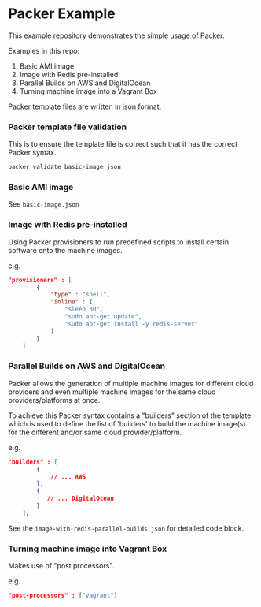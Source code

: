 # Packer Example

This example repository demonstrates the simple usage of Packer.

Examples in this repo:

1. Basic AMI image
2. Image with Redis pre-installed
3. Parallel Builds on AWS and DigitalOcean
4. Turning machine image into a Vagrant Box

Packer template files are written in json format.

### Packer template file validation

This is to ensure the template file is correct such that it has the correct Packer syntax.

```bash
packer validate basic-image.json
```

### Basic AMI image

See `basic-image.json`

### Image with Redis pre-installed

Using Packer provisioners to run predefined scripts to install certain software onto the machine images.

e.g.

```json
"provisioners" : [
        {
            "type" : "shell",
            "inline" : [
                "sleep 30",
                "sudo apt-get update",
                "sudo apt-get install -y redis-server"
            ]
        }
    ]
```

### Parallel Builds on AWS and DigitalOcean

Packer allows the generation of multiple machine images for different cloud providers and even multiple machine images for the same cloud providers/platforms at once.

To achieve this Packer syntax contains a "builders" section of the template which is used to define the list of 'builders' to build the machine image(s) for the different and/or same cloud provider/platform.

e.g.

```json
"builders" : [
        {
            // ... AWS
        },
        {
           // ... DigitalOcean
        }
    ],
```

See the `image-with-redis-parallel-builds.json` for detailed code block.

### Turning machine image into Vagrant Box

Makes use of "post processors".

e.g.

```json
"post-processors" : ["vagrant"] 
```
